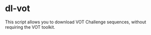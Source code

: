 # dl-vot

This script allows you to download VOT Challenge sequences, without requiring
the VOT toolkit.
